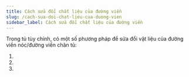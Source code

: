 ```yaml
---
title: Cách sửa đổi chất liệu của đường viền
slug: /cach-sua-doi-chat-lieu-cua-duong-vien
sidebar_label: Cách sửa đổi chất liệu của đường viền
---
```


Trong tủ tùy chỉnh, có một số phương pháp để sửa đổi vật liệu của đường viền nóc/đường viền chân tủ:

1. 

2. 

3.
